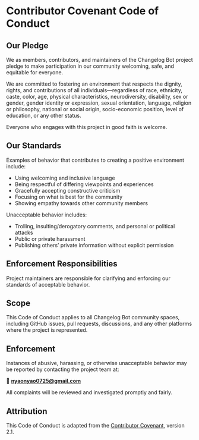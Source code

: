 # Contributor Covenant Code of Conduct

## Our Pledge

We as members, contributors, and maintainers of the Changelog Bot project pledge to make participation in our community welcoming, safe, and equitable for everyone.

We are committed to fostering an environment that respects the dignity, rights, and contributions of all individuals—regardless of race, ethnicity, caste, color, age, physical characteristics, neurodiversity, disability, sex or gender, gender identity or expression, sexual orientation, language, religion or philosophy, national or social origin, socio-economic position, level of education, or any other status.

Everyone who engages with this project in good faith is welcome.

## Our Standards

Examples of behavior that contributes to creating a positive environment include:

- Using welcoming and inclusive language
- Being respectful of differing viewpoints and experiences
- Gracefully accepting constructive criticism
- Focusing on what is best for the community
- Showing empathy towards other community members

Unacceptable behavior includes:

- Trolling, insulting/derogatory comments, and personal or political attacks
- Public or private harassment
- Publishing others’ private information without explicit permission

## Enforcement Responsibilities

Project maintainers are responsible for clarifying and enforcing our standards of acceptable behavior.

## Scope

This Code of Conduct applies to all Changelog Bot community spaces, including GitHub issues, pull requests, discussions, and any other platforms where the project is represented.

## Enforcement

Instances of abusive, harassing, or otherwise unacceptable behavior may be reported by contacting the project team at:

📧 **nyaonyao0725@gmail.com**

All complaints will be reviewed and investigated promptly and fairly.

## Attribution

This Code of Conduct is adapted from the [Contributor Covenant](https://www.contributor-covenant.org), version 2.1.

